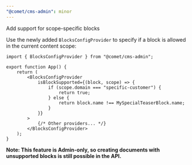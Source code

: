 ```yaml
---
"@comet/cms-admin": minor
---
```


Add support for scope-specific blocks

Use the newly added `BlocksConfigProvider` to specify if a block is allowed in the current content scope:

```tsx title="App.tsx"
import { BlocksConfigProvider } from "@comet/cms-admin";

export function App() {
    return (
        <BlocksConfigProvider
            isBlockSupported={(block, scope) => {
                if (scope.domain === "specific-customer") {
                    return true;
                } else {
                    return block.name !== MySpecialTeaserBlock.name;
                }
            }}
        >
            {/* Other providers... */}
        </BlocksConfigProvider>
    );
}
```

**Note: This feature is Admin-only, so creating documents with unsupported blocks is still possible in the API.**

